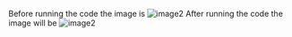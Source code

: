 Before running the code the image is 
![image2](https://github.com/Praveenkolamuri/image-converstion/assets/152489796/d99c41ef-9e00-46ed-9fed-5364ad16386d)
After running the code the image will be 
![image2](https://github.com/Praveenkolamuri/image-converstion/assets/152489796/5b366faf-7ce6-4d2f-945d-f65528b8e098)

